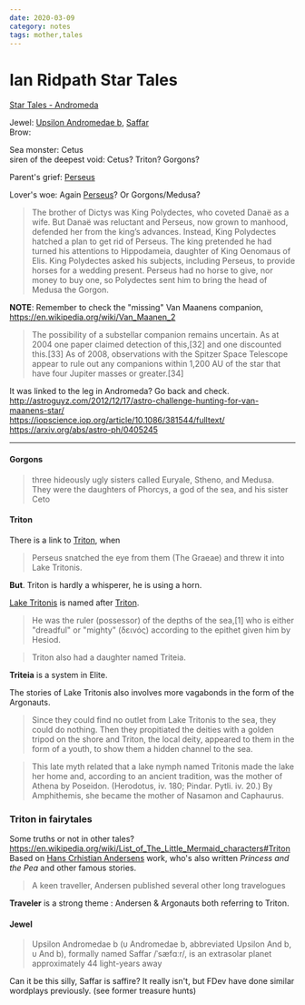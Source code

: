 ```yaml
---
date: 2020-03-09
category: notes
tags: mother,tales
---
```

# Ian Ridpath Star Tales

[Star Tales - Andromeda](http://www.ianridpath.com/startales/andromeda.htm)  

Jewel:  [Upsilon Andromedae b](https://en.wikipedia.org/wiki/Upsilon_Andromedae_b), [Saffar](https://en.wikipedia.org/w/index.php?title=Saffar_(planet)&redirect=no)  
Brow:  

Sea monster: Cetus  
siren of the deepest void: Cetus? Triton? Gorgons?  

Parent's grief: [Perseus](http://www.ianridpath.com/startales/perseus.htm)  

Lover's woe: Again [Perseus](http://www.ianridpath.com/startales/perseus.htm)? Or Gorgons/Medusa?
> The brother of Dictys was King Polydectes, who coveted Danaë as a wife. But Danaë was reluctant and Perseus, now grown to manhood, defended her from the king’s advances. Instead, King Polydectes hatched a plan to get rid of Perseus. The king pretended he had turned his attentions to Hippodameia, daughter of King Oenomaus of Elis. King Polydectes asked his subjects, including Perseus, to provide horses for a wedding present. Perseus had no horse to give, nor money to buy one, so Polydectes sent him to bring the head of Medusa the Gorgon. 


**NOTE**: Remember to check the "missing" Van Maanens companion, <https://en.wikipedia.org/wiki/Van_Maanen_2>  
> The possibility of a substellar companion remains uncertain. As at 2004 one paper claimed detection of this,[32] and one discounted this.[33] As of 2008, observations with the Spitzer Space Telescope appear to rule out any companions within 1,200 AU of the star that have four Jupiter masses or greater.[34]  

It was linked to the leg in Andromeda? Go back and check.  
<http://astroguyz.com/2012/12/17/astro-challenge-hunting-for-van-maanens-star/>  
<https://iopscience.iop.org/article/10.1086/381544/fulltext/>  
<https://arxiv.org/abs/astro-ph/0405245>  

---

#### Gorgons  
> three hideously ugly sisters called Euryale, Stheno, and Medusa.  
They were the daughters of Phorcys, a god of the sea, and his sister Ceto

#### Triton  
There is a link to [Triton](https://en.wikipedia.org/wiki/Triton_(mythology)), when  
> Perseus snatched the eye from them (The Graeae) and threw it into Lake Tritonis.  

**But**. Triton is hardly a whisperer, he is using a horn.  

[Lake Tritonis](https://en.wikipedia.org/wiki/Lake_Tritonis) is named after [Triton](https://en.wikipedia.org/wiki/Triton_(mythology)).  

> He was the ruler (possessor) of the depths of the sea,[1] who is either "dreadful" or "mighty" (δεινός) according to the epithet given him by Hesiod.

> Triton also had a daughter named Triteia.  

**Triteia** is a system in Elite.  

The stories of Lake Tritonis also involves more vagabonds in the form of the Argonauts.  

> Since they could find no outlet from Lake Tritonis to the sea, they could do nothing. Then they propitiated the deities with a golden tripod on the shore and Triton, the local deity, appeared to them in the form of a youth, to show them a hidden channel to the sea.  

> This late myth related that a lake nymph named Tritonis made the lake her home and, according to an ancient tradition, was the mother of Athena by Poseidon. (Herodotus, iv. 180; Pindar. Pytli. iv. 20.) By Amphithemis, she became the mother of Nasamon and Caphaurus.  

### Triton in fairytales
Some truths or not in other tales?  
<https://en.wikipedia.org/wiki/List_of_The_Little_Mermaid_characters#Triton>  
Based on [Hans Crhistian Andersens](https://en.wikipedia.org/wiki/Hans_Christian_Andersen) work, who's also written _Princess and the Pea_ and other famous stories.  
>  A keen traveller, Andersen published several other long travelogues  

**Traveler** is a strong theme :  Andersen & Argonauts both referring to Triton.  


#### Jewel
> Upsilon Andromedae b (υ Andromedae b, abbreviated Upsilon And b, υ And b), formally named Saffar /ˈsæfɑːr/, is an extrasolar planet approximately 44 light-years away  

Can it be this silly, Saffar is saffire? It really isn't, but FDev have done similar wordplays previously. (see former treasure hunts)  
